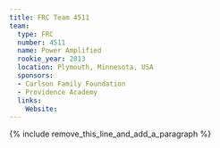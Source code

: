 ```yaml
---
title: FRC Team 4511
team:
  type: FRC
  number: 4511
  name: Power Amplified
  rookie_year: 2013
  location: Plymouth, Minnesota, USA
  sponsors:
  - Carlson Family Foundation
  - Providence Academy
  links:
    Website:
---
```


{% include remove_this_line_and_add_a_paragraph %}